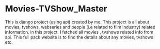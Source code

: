 # Movies-TVShow_Master
This is django project (using api) created by me. This project is all about movies, tvshows, webseries and people (i.e related to film industry) related information. In this project, I fetched all movies , tvshows related info from api. This full pack website is to find the details about any movies, tvshows etc.
